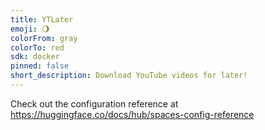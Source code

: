 ```yaml
---
title: YTLater
emoji: 🌖
colorFrom: gray
colorTo: red
sdk: docker
pinned: false
short_description: Download YouTube videos for later!
---
```


Check out the configuration reference at https://huggingface.co/docs/hub/spaces-config-reference
